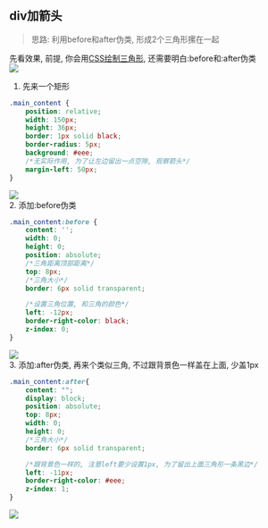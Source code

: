 ## div加箭头
> 思路: 利用before和after伪类, 形成2个三角形摞在一起<br>

先看效果, 前提, 你会用[CSS绘制三角形](/pages/webFront/css/CSS绘制三角形.html), 还需要明白:before和:after伪类 <br>
![](/webFront/screenshot_1555747168201.png)
1. 先来一个矩形
``` css
.main_content {
    position: relative;
    width: 150px;
    height: 36px;
    border: 1px solid black;
    border-radius: 5px;
    background: #eee;
    /*无实际作用, 为了让左边留出一点空隙, 观察箭头*/
    margin-left: 50px;
}
```
![](/webFront/screenshot_1555748258020.png) <br>
2. 添加:before伪类
``` css
.main_content:before {
    content: '';
    width: 0;
    height: 0;
    position: absolute;
    /*三角距离顶部距离*/
    top: 8px;
    /*三角大小*/
    border: 6px solid transparent;

    /*设置三角位置, 和三角的颜色*/
    left: -12px;
    border-right-color: black;
    z-index: 0;
}
```
![](/webFront/screenshot_1555748522958.png) <br>
3. 添加:after伪类, 再来个类似三角, 不过跟背景色一样盖在上面, 少盖1px
``` css
.main_content:after{
    content: "";
    display: block;
    position: absolute;
    top: 8px;
    width: 0;
    height: 0;
    /*三角大小*/
    border: 6px solid transparent;

    /*跟背景色一样的, 注意left要少设置1px, 为了留出上面三角形一条黑边*/
    left: -11px;
    border-right-color: #eee;
    z-index: 1;
}
```
![](/webFront/screenshot_1555748642541.png)


